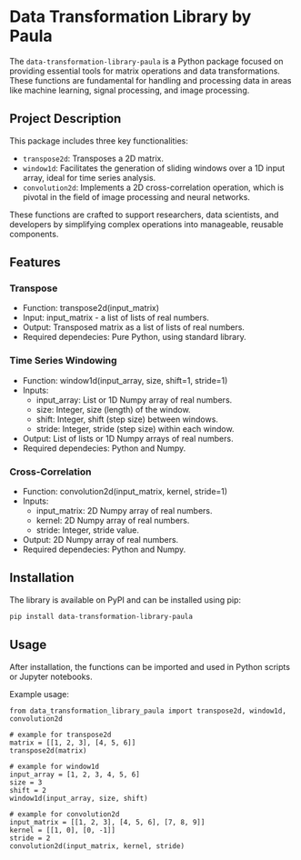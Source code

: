 # Data Transformation Library by Paula

The `data-transformation-library-paula` is a Python package focused on providing essential tools for matrix operations and data transformations. These functions are fundamental for handling and processing data in areas like machine learning, signal processing, and image processing.

## Project Description

This package includes three key functionalities:

- `transpose2d`: Transposes a 2D matrix.
- `window1d`: Facilitates the generation of sliding windows over a 1D input array, ideal for time series analysis.
- `convolution2d`: Implements a 2D cross-correlation operation, which is pivotal in the field of image processing and neural networks.

These functions are crafted to support researchers, data scientists, and developers by simplifying complex operations into manageable, reusable components.

## Features

### Transpose
- Function: transpose2d(input_matrix)
- Input: input_matrix - a list of lists of real numbers.
- Output: Transposed matrix as a list of lists of real numbers.
- Required dependecies: Pure Python, using standard library.

### Time Series Windowing
- Function: window1d(input_array, size, shift=1, stride=1)
- Inputs:
  - input_array: List or 1D Numpy array of real numbers.
  - size: Integer, size (length) of the window.
  - shift: Integer, shift (step size) between windows.
  - stride: Integer, stride (step size) within each window.
- Output: List of lists or 1D Numpy arrays of real numbers.
- Required dependecies: Python and Numpy.

### Cross-Correlation
- Function: convolution2d(input_matrix, kernel, stride=1)
- Inputs:
  - input_matrix: 2D Numpy array of real numbers.
  - kernel: 2D Numpy array of real numbers.
  - stride: Integer, stride value.
- Output: 2D Numpy array of real numbers.
- Required dependecies: Python and Numpy.

## Installation

The library is available on PyPI and can be installed using pip:

```bash
pip install data-transformation-library-paula
```

## Usage
After installation, the functions can be imported and used in Python scripts or Jupyter notebooks.

Example usage:
```
from data_transformation_library_paula import transpose2d, window1d, convolution2d

# example for transpose2d
matrix = [[1, 2, 3], [4, 5, 6]]
transpose2d(matrix)

# example for window1d
input_array = [1, 2, 3, 4, 5, 6]
size = 3
shift = 2
window1d(input_array, size, shift)

# example for convolution2d
input_matrix = [[1, 2, 3], [4, 5, 6], [7, 8, 9]]
kernel = [[1, 0], [0, -1]]
stride = 2
convolution2d(input_matrix, kernel, stride)
```




